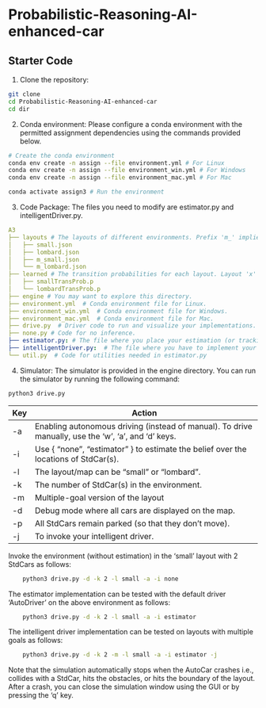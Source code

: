 # Probabilistic-Reasoning-AI-enhanced-car 
## Starter Code 
1. Clone the repository: 
```bash
git clone
cd Probabilistic-Reasoning-AI-enhanced-car
cd dir
```
2. Conda environment: Please configure a conda environment with the permitted assignment dependencies using the commands provided below.  
```bash
# Create the conda environment
conda env create -n assign --file environment.yml # For Linux 
conda env create -n assign --file environment_win.yml # For Windows
conda env create -n assign --file environment_mac.yml # For Mac

conda activate assign3 # Run the environment
```
3. Code Package: The files you need to modify are estimator.py and intelligentDriver.py. 
```yaml
A3
├── layouts # The layouts of different environments. Prefix 'm_' implies a 'multiple goals' version of the corresponding layout.
│   ├── small.json   
│   ├── lombard.json 
│   ├── m_small.json 
│   └── m_lombard.json 
├── learned # The transition probabilities for each layout. Layout 'x' and 'm_x' have the same transition probabilites.
│   ├── smallTransProb.p  
│   └── lombardTransProb.p  
├── engine # You may want to explore this directory. 
├── environment.yml  # Conda environment file for Linux.
├── environment_win.yml  # Conda environment file for Windows.
├── environment_mac.yml  # Conda environment file for Mac.
├── drive.py  # Driver code to run and visualize your implementations.
├── none.py # Code for no inference.
├── estimator.py: # The file where you place your estimation (or tracking) implementation.
├── intelligentDriver.py:  # The file where you have to implement your planning approach.
└── util.py  # Code for utilities needed in estimator.py
```
4. Simulator: The simulator is provided in the engine directory. You can run the simulator by running the following command: 
```bash
python3 drive.py
```
| Key | Action |
| --- | --- |
| -a <autonomous or not> | Enabling autonomous driving (instead of manual). To drive manually, use the ‘w’, ‘a’, and ‘d’ keys. |
| -i <inference-method> | Use { “none”, “estimator” } to estimate the belief over the locations of StdCar(s). |
| -l <map> | The layout/map can be “small” or “lombard”.  |
| -k  | The number of StdCar(s) in the environment. |
| -m <multiple goals> | Multiple-goal version of the layout |
| -d <debug> | Debug mode where all cars are displayed on the map.  |
| -p <parked> | All StdCars remain parked (so that they don’t move).  |
| -j | To invoke your intelligent driver.  | 

Invoke the environment (without estimation) in the ‘small’ layout with 2 StdCars as follows:
```bash
    python3 drive.py -d -k 2 -l small -a -i none
```

The estimator implementation can be tested with the default driver ‘AutoDriver’ on the above environment as follows: 
```bash
    python3 drive.py -d -k 2 -l small -a -i estimator
```

The intelligent driver implementation can be tested on layouts with multiple goals as follows:
```bash
    python3 drive.py -d -k 2 -m -l small -a -i estimator -j
``` 
Note that the simulation automatically stops when the AutoCar crashes i.e., collides with a StdCar, hits the obstacles, or hits the boundary of the layout. After a crash, you can close the simulation window using the GUI or by pressing the ‘q’ key. 